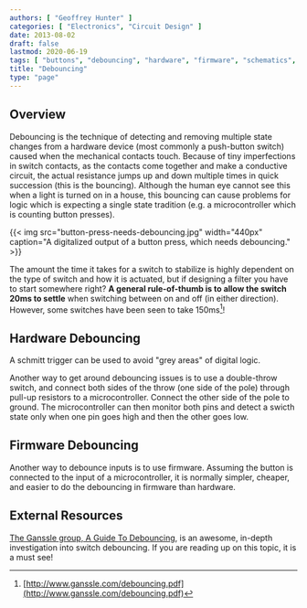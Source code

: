 ```yaml
---
authors: [ "Geoffrey Hunter" ]
categories: [ "Electronics", "Circuit Design" ]
date: 2013-08-02
draft: false
lastmod: 2020-06-19
tags: [ "buttons", "debouncing", "hardware", "firmware", "schematics", "Schmitt trigger", "Ganssle" ]
title: "Debouncing"
type: "page"
---
```


## Overview

Debouncing is the technique of detecting and removing multiple state changes from a hardware device (most commonly a push-button switch) caused when the mechanical contacts touch. Because of tiny imperfections in switch contacts, as the contacts come together and make a conductive circuit, the actual resistance jumps up and down multiple times in quick succession (this is the bouncing). Although the human eye cannot see this when a light is turned on in a house, this bouncing can cause problems for logic which is expecting a single state tradition (e.g. a microcontroller which is counting button presses).

{{< img src="button-press-needs-debouncing.jpg" width="440px" caption="A digitalized output of a button press, which needs debouncing." >}}

The amount the time it takes for a switch to stabilize is highly dependent on the type of switch and how it is actuated, but if designing a filter you have to start somewhere right? **A general rule-of-thumb is to allow the switch 20ms to settle** when switching between on and off (in either direction). However, some switches have been seen to take 150ms[^ganssle-guide-to-debouncing]!

## Hardware Debouncing

A schmitt trigger can be used to avoid "grey areas" of digital logic.

Another way to get around debouncing issues is to use a double-throw switch, and connect both sides of the throw (one side of the pole) through pull-up resistors to a microcontroller. Connect the other side of the pole to ground. The microcontroller can then monitor both pins and detect a swicth state only when one pin goes high and then the other goes low.

## Firmware Debouncing

Another way to debounce inputs is to use firmware. Assuming the button is connected to the input of a microcontroller, it is normally simpler, cheaper, and easier to do the debouncing in firmware than hardware.

## External Resources

[The Ganssle group, A Guide To Debouncing](http://www.ganssle.com/debouncing.pdf), is an awesome, in-depth investigation into switch debouncing. If you are reading up on this topic, it is a must see!

[^ganssle-guide-to-debouncing]: [http://www.ganssle.com/debouncing.pdf](http://www.ganssle.com/debouncing.pdf)
